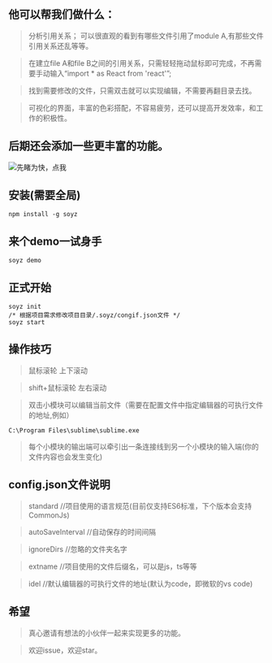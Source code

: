 
## 他可以帮我们做什么：
> 分析引用关系； 可以很直观的看到有哪些文件引用了module A,有那些文件引用关系还乱等等。

> 在建立file A和file B之间的引用关系，只需轻轻拖动鼠标即可完成，不再需要手动输入“import * as React from 'react'”;

> 找到需要修改的文件，只需双击就可以实现编辑，不需要再翻目录去找。

> 可视化的界面，丰富的色彩搭配，不容易疲劳，还可以提高开发效率，和工作的积极性。

## 后期还会添加一些更丰富的功能。

![先睹为快，点我](https://github.com/fanzkday/soyz/tree/test/images/desc.png)
## 安装(需要全局)
````
npm install -g soyz
````
## 来个demo一试身手
````
soyz demo
````
## 正式开始
````
soyz init
/* 根据项目需求修改项目目录/.soyz/congif.json文件 */
soyz start
````

## 操作技巧
> 鼠标滚轮           上下滚动

> shift+鼠标滚轮     左右滚动

> 双击小模块可以编辑当前文件（需要在配置文件中指定编辑器的可执行文件的地址,例如）

````
C:\Program Files\sublime\sublime.exe
````

> 每个小模块的输出端可以牵引出一条连接线到另一个小模块的输入端(你的文件内容也会发生变化)

## config.json文件说明
> standard          //项目使用的语言规范(目前仅支持ES6标准，下个版本会支持CommonJs)

> autoSaveInterval  //自动保存的时间间隔

> ignoreDirs        //忽略的文件夹名字

> extname           //项目使用的文件后缀名，可以是js，ts等等

> idel              //默认编辑器的可执行文件的地址(默认为code，即微软的vs code)

## 希望
> 真心邀请有想法的小伙伴一起来实现更多的功能。

> 欢迎issue，欢迎star。
